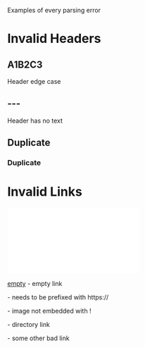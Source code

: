 Examples of every parsing error

# Invalid Headers

## A1B2C3

Header edge case

## ---

Header has no text

## Duplicate

### Duplicate

# Invalid Links

![](wrong-image-format.txt)

[empty]() - empty link

[](example.com) - needs to be prefixed with https://

[](.gitbook/assets/logo.png) - image not embedded with !

[](.gitbook/) - directory link

[](***) - some other bad link
